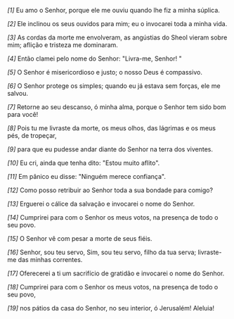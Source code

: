 *[1]* Eu amo o Senhor, porque ele me ouviu quando lhe fiz a minha súplica.

*[2]* Ele inclinou os seus ouvidos para mim; eu o invocarei toda a minha vida.

*[3]* As cordas da morte me envolveram, as angústias do Sheol vieram sobre mim; aflição e tristeza me dominaram.

*[4]* Então clamei pelo nome do Senhor: "Livra-me, Senhor! "

*[5]* O Senhor é misericordioso e justo; o nosso Deus é compassivo.

*[6]* O Senhor protege os simples; quando eu já estava sem forças, ele me salvou.

*[7]* Retorne ao seu descanso, ó minha alma, porque o Senhor tem sido bom para você!

*[8]* Pois tu me livraste da morte, os meus olhos, das lágrimas e os meus pés, de tropeçar,

*[9]* para que eu pudesse andar diante do Senhor na terra dos viventes.

*[10]* Eu cri, ainda que tenha dito: "Estou muito aflito".

*[11]* Em pânico eu disse: "Ninguém merece confiança".

*[12]* Como posso retribuir ao Senhor toda a sua bondade para comigo?

*[13]* Erguerei o cálice da salvação e invocarei o nome do Senhor.

*[14]* Cumprirei para com o Senhor os meus votos, na presença de todo o seu povo.

*[15]* O Senhor vê com pesar a morte de seus fiéis.

*[16]* Senhor, sou teu servo, Sim, sou teu servo, filho da tua serva; livraste-me das minhas correntes.

*[17]* Oferecerei a ti um sacrifício de gratidão e invocarei o nome do Senhor.

*[18]* Cumprirei para com o Senhor os meus votos, na presença de todo o seu povo,

*[19]* nos pátios da casa do Senhor, no seu interior, ó Jerusalém! Aleluia!

